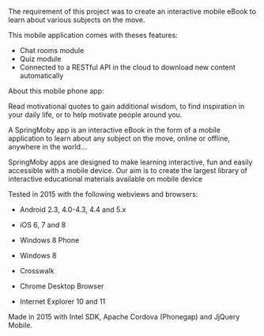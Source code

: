 The requirement of this project was to create an interactive mobile eBook to learn about various subjects on the move.

This mobile application comes with theses features:

- Chat rooms module
- Quiz module
- Connected to a RESTful API in the cloud to download new content automatically

About this mobile phone app:

Read motivational quotes to gain additional wisdom, to find inspiration in your daily life, 
or to help motivate people around you.

A SpringMoby app is an interactive eBook in the form of a mobile application to learn about any subject on the move, 
online or offline, anywhere in the world... 

SpringMoby apps are designed to make learning interactive, fun and easily accessible with a mobile device. 
Our aim is to create the largest library of interactive educational materials available on mobile device

Tested in 2015 with the following webviews and browsers:

-   Android 2.3, 4.0-4.3, 4.4 and 5.x

-   iOS 6, 7 and 8

-   Windows 8 Phone

-   Windows 8

-   Crosswalk

-   Chrome Desktop Browser

-   Internet Explorer 10 and 11

Made in 2015 with Intel SDK, Apache Cordova (Phonegap) and JjQuery Mobile.
